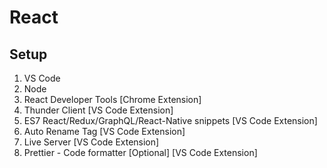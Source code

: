 # React

## Setup
1. VS Code
2. Node
3. React Developer Tools [Chrome Extension]
4. Thunder Client [VS Code Extension]
5. ES7 React/Redux/GraphQL/React-Native snippets [VS Code Extension]
6. Auto Rename Tag [VS Code Extension]
7. Live Server [VS Code Extension]
8. Prettier - Code formatter [Optional] [VS Code Extension]
